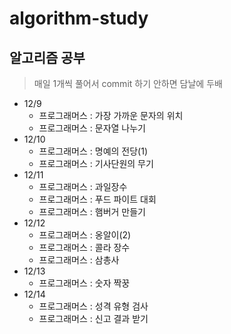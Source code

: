 # algorithm-study
## 알고리즘 공부

> 매일 1개씩 풀어서 commit 하기
> 안하면 담날에 두배

- 12/9
  - 프로그래머스 : 가장 가까운 문자의 위치
  - 프로그래머스 : 문자열 나누기
- 12/10
  - 프로그래머스 : 명예의 전당(1)
  - 프로그래머스 : 기사단원의 무기
- 12/11
  - 프로그래머스 : 과일장수
  - 프로그래머스 : 푸드 파이트 대회
  - 프로그래머스 : 햄버거 만들기
- 12/12
  - 프로그래머스 : 옹알이(2)
  - 프로그래머스 : 콜라 장수
  - 프로그래머스 : 삼총사
- 12/13
  - 프로그래머스 : 숫자 짝꿍
- 12/14
  - 프로그래머스 : 성격 유형 검사
  - 프로그래머스 : 신고 결과 받기